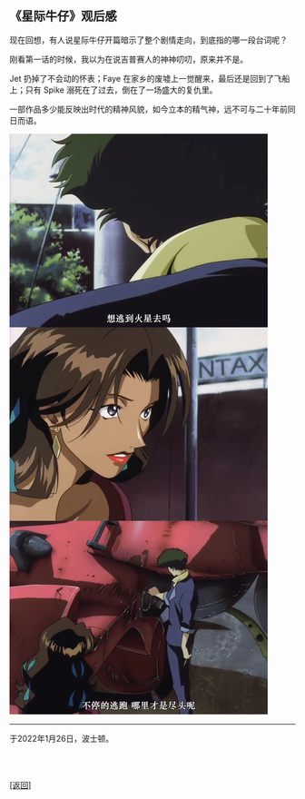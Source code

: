 ## 《星际牛仔》观后感

现在回想，有人说星际牛仔开篇暗示了整个剧情走向，到底指的哪一段台词呢？

刚看第一话的时候，我以为在说吉普赛人的神神叨叨，原来并不是。

Jet 扔掉了不会动的怀表；Faye 在家乡的废墟上一觉醒来，最后还是回到了飞船上；只有 Spike 溺死在了过去，倒在了一场盛大的复仇里。

一部作品多少能反映出时代的精神风貌，如今立本的精气神，远不可与二十年前同日而语。

![](星际牛仔_观后感.assets/00.png)

------

于2022年1月26日，波士顿。

<br>

<br>

[[返回]](../../../sites/proses/读后感与观后感.md)
